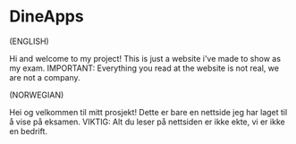 # DineApps
(ENGLISH)

Hi and welcome to my project! This is just a website i've made to show as my exam. 
IMPORTANT: Everything you read at the website is not real, we are not a company.

(NORWEGIAN)

Hei og velkommen til mitt prosjekt! Dette er bare en nettside jeg har laget til å vise på eksamen. 
VIKTIG: Alt du leser på nettsiden er ikke ekte, vi er ikke en bedrift.
